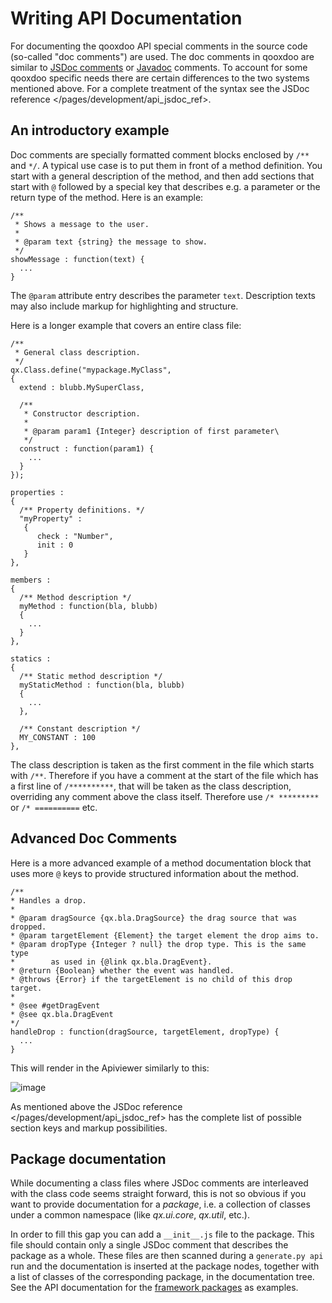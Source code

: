 Writing API Documentation
=========================

For documenting the qooxdoo API special comments in the source code
(so-called "doc comments") are used. The doc comments in qooxdoo are
similar to [JSDoc comments](http://code.google.com/p/jsdoc-toolkit/) or
[Javadoc](http://docs.oracle.com/javase/7/docs/technotes/tools/solaris/javadoc.html)
comments. To account for some qooxdoo specific needs there are certain
differences to the two systems mentioned above. For a complete treatment
of the syntax see the
JSDoc reference \</pages/development/api\_jsdoc\_ref\>.

An introductory example
-----------------------

Doc comments are specially formatted comment blocks enclosed by `/**`
and `*/`. A typical use case is to put them in front of a method
definition. You start with a general description of the method, and then
add sections that start with `@` followed by a special key that
describes e.g. a parameter or the return type of the method. Here is an
example:

    /**
     * Shows a message to the user.
     *
     * @param text {string} the message to show.
     */
    showMessage : function(text) {
      ...
    }

The `@param` attribute entry describes the parameter `text`. Description
texts may also include markup for highlighting and structure.

Here is a longer example that covers an entire class file:

    /**
     * General class description.
     */
    qx.Class.define("mypackage.MyClass",
    {
      extend : blubb.MySuperClass,

      /**
       * Constructor description.
       *
       * @param param1 {Integer} description of first parameter\
       */
      construct : function(param1) {
        ...
      }
    });

    properties :
    {
      /** Property definitions. */
      "myProperty" :
       {
          check : "Number",
          init : 0
       }
    },

    members :
    {
      /** Method description */
      myMethod : function(bla, blubb)
      {
        ...
      }
    },

    statics :
    {
      /** Static method description */
      myStaticMethod : function(bla, blubb)
      {
        ...
      },

      /** Constant description */
      MY_CONSTANT : 100
    },

The class description is taken as the first comment in the file which
starts with `/**`. Therefore if you have a comment at the start of the
file which has a first line of `/**********`, that will be taken as the
class description, overriding any comment above the class itself.
Therefore use `/* *********` or `/* ==========` etc.

Advanced Doc Comments
---------------------

Here is a more advanced example of a method documentation block that
uses more `@` keys to provide structured information about the method.

    /**
    * Handles a drop.
    *
    * @param dragSource {qx.bla.DragSource} the drag source that was dropped.
    * @param targetElement {Element} the target element the drop aims to.
    * @param dropType {Integer ? null} the drop type. This is the same type
    *        as used in {@link qx.bla.DragEvent}.
    * @return {Boolean} whether the event was handled.
    * @throws {Error} if the targetElement is no child of this drop target.
    *
    * @see #getDragEvent
    * @see qx.bla.DragEvent
    */
    handleDrop : function(dragSource, targetElement, dropType) {
      ...
    }

This will render in the Apiviewer similarly to this:

![image](/_static/apiviewer_method.png)

As mentioned above the
JSDoc reference \</pages/development/api\_jsdoc\_ref\> has the complete
list of possible section keys and markup possibilities.

Package documentation
---------------------

While documenting a class files where JSDoc comments are interleaved
with the class code seems straight forward, this is not so obvious if
you want to provide documentation for a *package*, i.e. a collection of
classes under a common namespace (like *qx.ui.core*, *qx.util*, etc.).

In order to fill this gap you can add a `__init__.js` file to the
package. This file should contain only a single JSDoc comment that
describes the package as a whole. These files are then scanned during a
`generate.py api` run and the documentation is inserted at the package
nodes, together with a list of classes of the corresponding package, in
the documentation tree. See the API documentation for the [framework
packages](http://demo.qooxdoo.org/%{version}/apiviewer/#qx.fx) as
examples.
